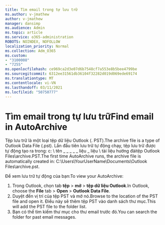 ```yaml
---
title: Tìm email trong tự lưu trữ
ms.author: v-jmathew
author: v-jmathew
manager: dansimp
ms.audience: Admin
ms.topic: article
ms.service: o365-administration
ROBOTS: NOINDEX, NOFOLLOW
localization_priority: Normal
ms.collection: Adm_O365
ms.custom:
- "3100008"
- "7255"
ms.openlocfilehash: ce969ca2d3e07d6b7548cf7a553e8b5bee4799be
ms.sourcegitcommit: 6312ee31561db36104f32282d019d069ede69174
ms.translationtype: MT
ms.contentlocale: vi-VN
ms.lasthandoff: 03/11/2021
ms.locfileid: "50750777"
---
```

# <a name="find-email-in-autoarchive"></a><span data-ttu-id="3b0ef-102">Tìm email trong tự lưu trữ</span><span class="sxs-lookup"><span data-stu-id="3b0ef-102">Find email in AutoArchive</span></span>

<span data-ttu-id="3b0ef-103">Tệp lưu trữ là một loại tệp dữ liệu Outlook (. PST).</span><span class="sxs-lookup"><span data-stu-id="3b0ef-103">The archive file is a type of Outlook Data File (.pst).</span></span> <span data-ttu-id="3b0ef-104">Lần đầu tiên lưu trữ tự động chạy, tệp lưu trữ được tự động tạo ra trong: c: \ tên _ _ _ _ _ liệu _ liệu \ tài liệu hướng đảitệp Outlook Files\archive.PST.</span><span class="sxs-lookup"><span data-stu-id="3b0ef-104">The first time AutoArchive runs, the archive file is automatically created in: C:\Users\YourUserName\Documents\Outlook Files\archive.pst.</span></span>

<span data-ttu-id="3b0ef-105">Để xem lưu trữ tự động của bạn:</span><span class="sxs-lookup"><span data-stu-id="3b0ef-105">To view your AutoArchive:</span></span>

1. <span data-ttu-id="3b0ef-106">Trong Outlook, chọn tab **tệp** > **mở**  >  **tệp dữ liệu Outlook**.</span><span class="sxs-lookup"><span data-stu-id="3b0ef-106">In Outlook, choose the **File** tab > **Open** > **Outlook Data File**.</span></span>
2. <span data-ttu-id="3b0ef-107">Duyệt đến vị trí của tệp PST và mở nó.</span><span class="sxs-lookup"><span data-stu-id="3b0ef-107">Browse to the location of the PST file and open it.</span></span> <span data-ttu-id="3b0ef-108">Điều này sẽ thêm tệp PST vào danh sách thư mục.</span><span class="sxs-lookup"><span data-stu-id="3b0ef-108">This will add the PST file to the folder list.</span></span>
3. <span data-ttu-id="3b0ef-109">Bạn có thể tìm kiếm thư mục cho thư email trước đó.</span><span class="sxs-lookup"><span data-stu-id="3b0ef-109">You can search the folder for past email messages.</span></span>
